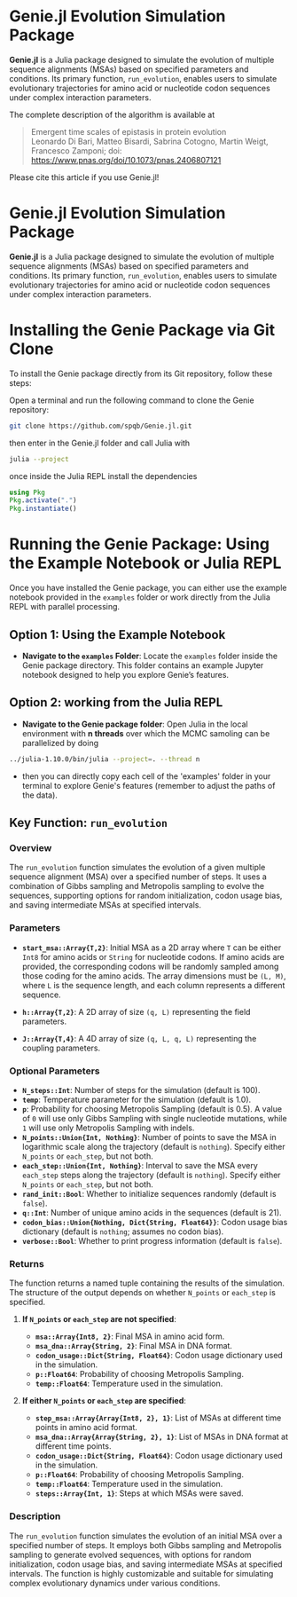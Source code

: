 
# Genie.jl Evolution Simulation Package

**Genie.jl** is a Julia package designed to simulate the evolution of multiple sequence alignments (MSAs) based on specified parameters and conditions. Its primary function, `run_evolution`, enables users to simulate evolutionary trajectories for amino acid or nucleotide codon sequences under complex interaction parameters.

The complete description of the algorithm is available at
> Emergent time scales of epistasis in protein evolution   
> Leonardo Di Bari, Matteo Bisardi, Sabrina Cotogno, Martin Weigt, Francesco Zamponi;
> doi: https://www.pnas.org/doi/10.1073/pnas.2406807121

Please cite this article if you use Genie.jl! 

# Genie.jl Evolution Simulation Package

**Genie.jl** is a Julia package designed to simulate the evolution of multiple sequence alignments (MSAs) based on specified parameters and conditions. Its primary function, `run_evolution`, enables users to simulate evolutionary trajectories for amino acid or nucleotide codon sequences under complex interaction parameters.

# Installing the Genie Package via Git Clone

To install the Genie package directly from its Git repository, follow these steps:

Open a terminal and run the following command to clone the Genie repository:

```bash
git clone https://github.com/spqb/Genie.jl.git
```

then enter in the Genie.jl folder and call Julia with

```bash
julia --project
```

once inside the Julia REPL install the dependencies


```julia
using Pkg
Pkg.activate(".")
Pkg.instantiate()
```

# Running the Genie Package: Using the Example Notebook or Julia REPL

Once you have installed the Genie package, you can either use the example notebook provided in the `examples` folder or work directly from the Julia REPL with parallel processing.

## Option 1: Using the Example Notebook
- **Navigate to the `examples` Folder**:
   Locate the `examples` folder inside the Genie package directory. This folder contains an example Jupyter notebook designed to help you explore Genie’s features.

## Option 2: working from the Julia REPL
- **Navigate to the Genie package folder**:
   Open Julia in the local environment with **n threads** over which the MCMC samoling can be parallelized by doing

```bash   
../julia-1.10.0/bin/julia --project=. --thread n
```
- then you can directly copy each cell of the 'examples' folder in your terminal to explore Genie's features (remember to adjust the paths of the data).


## Key Function: `run_evolution`

### Overview
The `run_evolution` function simulates the evolution of a given multiple sequence alignment (MSA) over a specified number of steps. It uses a combination of Gibbs sampling and Metropolis sampling to evolve the sequences, supporting options for random initialization, codon usage bias, and saving intermediate MSAs at specified intervals.

### Parameters
- **`start_msa::Array{T,2}`**: Initial MSA as a 2D array where `T` can be either `Int8` for amino acids or `String` for nucleotide codons. If amino acids are provided, the corresponding codons will be randomly sampled among those coding for the amino acids. The array dimensions must be `(L, M)`, where `L` is the sequence length, and each column represents a different sequence.

- **`h::Array{T,2}`**: A 2D array of size `(q, L)` representing the field parameters.

- **`J::Array{T,4}`**: A 4D array of size `(q, L, q, L)` representing the coupling parameters.

### Optional Parameters
- **`N_steps::Int`**: Number of steps for the simulation (default is 100).
- **`temp`**: Temperature parameter for the simulation (default is 1.0).
- **`p`**: Probability for choosing Metropolis Sampling (default is 0.5). A value of `0` will use only Gibbs Sampling with single nucleotide mutations, while `1` will use only Metropolis Sampling with indels.
- **`N_points::Union{Int, Nothing}`**: Number of points to save the MSA in logarithmic scale along the trajectory (default is `nothing`). Specify either `N_points` or `each_step`, but not both.
- **`each_step::Union{Int, Nothing}`**: Interval to save the MSA every `each_step` steps along the trajectory (default is `nothing`). Specify either `N_points` or `each_step`, but not both.
- **`rand_init::Bool`**: Whether to initialize sequences randomly (default is `false`).
- **`q::Int`**: Number of unique amino acids in the sequences (default is 21).
- **`codon_bias::Union{Nothing, Dict{String, Float64}}`**: Codon usage bias dictionary (default is `nothing`; assumes no codon bias).
- **`verbose::Bool`**: Whether to print progress information (default is `false`).

### Returns
The function returns a named tuple containing the results of the simulation. The structure of the output depends on whether `N_points` or `each_step` is specified.

1. **If `N_points` or `each_step` are not specified**:
   - **`msa::Array{Int8, 2}`**: Final MSA in amino acid form.
   - **`msa_dna::Array{String, 2}`**: Final MSA in DNA format.
   - **`codon_usage::Dict{String, Float64}`**: Codon usage dictionary used in the simulation.
   - **`p::Float64`**: Probability of choosing Metropolis Sampling.
   - **`temp::Float64`**: Temperature used in the simulation.

2. **If either `N_points` or `each_step` are specified**:
   - **`step_msa::Array{Array{Int8, 2}, 1}`**: List of MSAs at different time points in amino acid format.
   - **`msa_dna::Array{Array{String, 2}, 1}`**: List of MSAs in DNA format at different time points.
   - **`codon_usage::Dict{String, Float64}`**: Codon usage dictionary used in the simulation.
   - **`p::Float64`**: Probability of choosing Metropolis Sampling.
   - **`temp::Float64`**: Temperature used in the simulation.
   - **`steps::Array{Int, 1}`**: Steps at which MSAs were saved.

### Description
The `run_evolution` function simulates the evolution of an initial MSA over a specified number of steps. It employs both Gibbs sampling and Metropolis sampling to generate evolved sequences, with options for random initialization, codon usage bias, and saving intermediate MSAs at specified intervals. The function is highly customizable and suitable for simulating complex evolutionary dynamics under various conditions.

